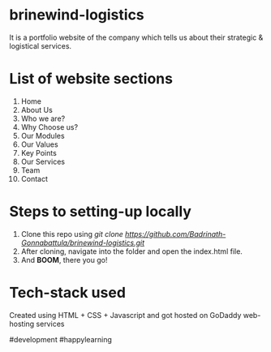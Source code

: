 # brinewind-logistics
It is a portfolio website of the company which tells us about their strategic & logistical services.

# List of website sections
1. Home
2. About Us
3. Who we are?
4. Why Choose us?
5. Our Modules
6. Our Values
7. Key Points
8. Our Services
9. Team
10. Contact

# Steps to setting-up locally
1. Clone this repo using _git clone https://github.com/Badrinath-Gonnabattula/brinewind-logistics.git_
2. After cloning, navigate into the folder and open the index.html file.
3. And **BOOM**, there you go!

# Tech-stack used
Created using HTML + CSS + Javascript and got hosted on GoDaddy web-hosting services 

#development
#happylearning
